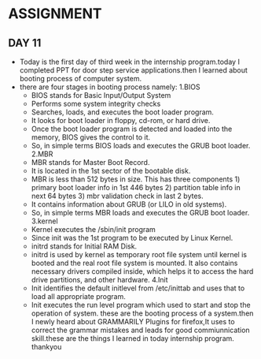 # ASSIGNMENT
## DAY 11
   - Today is the first day of third week in the internship program.today I
completed PPT for door step service applications.then I learned about booting 
process of computer system.
   - there are four stages in booting process namely:
     1.BIOS
       - BIOS stands for Basic Input/Output System
       - Performs some system integrity checks
       - Searches, loads, and executes the boot loader program.
       - It looks for boot loader in floppy, cd-rom, or hard drive.
       - Once the boot loader program is detected and loaded into the memory, BIOS gives the control to it.
       - So, in simple terms BIOS loads and executes the GRUB boot loader.
      2.MBR
       -  MBR stands for Master Boot Record.
       -  It is located in the 1st sector of the bootable disk. 
       -  MBR is less than 512 bytes in size. This has three components 1) primary boot loader info in 1st 446 bytes 2) partition table info in next 64 bytes 3) mbr validation check in last 2 bytes.
       - It contains information about GRUB (or LILO in old systems).
       -  So, in simple terms MBR loads and executes the GRUB boot loader.
      3.kernel
       - Kernel executes the /sbin/init program
       - Since init was the 1st program to be executed by Linux Kernel.
       - initrd stands for Initial RAM Disk.
       - initrd is used by kernel as temporary root file system until kernel is booted and the real root file system is mounted. It also contains necessary drivers compiled inside, which helps it to access the hard drive partitions, and other hardware.
      4.Init
       - Init identifies the default initlevel from /etc/inittab and uses that to load all appropriate program.
       - Init executes the run level program which used to start and stop the operation of system.
    these  are the booting process of a system.then I newly heard about GRAMMARILY Plugins for firefox,It uses to correct the grammar mistakes and
leads for good commiunnication skill.these are the things I learned in today internship program.
thankyou 

